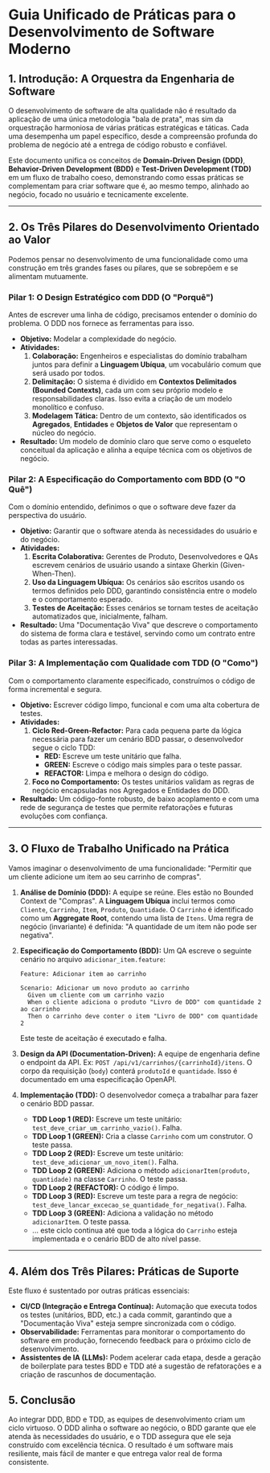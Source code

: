 # Guia Unificado de Práticas para o Desenvolvimento de Software Moderno

## 1. Introdução: A Orquestra da Engenharia de Software

O desenvolvimento de software de alta qualidade não é resultado da aplicação de uma única metodologia "bala de prata", mas sim da orquestração harmoniosa de várias práticas estratégicas e táticas. Cada uma desempenha um papel específico, desde a compreensão profunda do problema de negócio até a entrega de código robusto e confiável.

Este documento unifica os conceitos de **Domain-Driven Design (DDD)**, **Behavior-Driven Development (BDD)** e **Test-Driven Development (TDD)** em um fluxo de trabalho coeso, demonstrando como essas práticas se complementam para criar software que é, ao mesmo tempo, alinhado ao negócio, focado no usuário e tecnicamente excelente.

---

## 2. Os Três Pilares do Desenvolvimento Orientado ao Valor

Podemos pensar no desenvolvimento de uma funcionalidade como uma construção em três grandes fases ou pilares, que se sobrepõem e se alimentam mutuamente.

### **Pilar 1: O Design Estratégico com DDD (O "Porquê")**

Antes de escrever uma linha de código, precisamos entender o domínio do problema. O DDD nos fornece as ferramentas para isso.

*   **Objetivo:** Modelar a complexidade do negócio.
*   **Atividades:**
    1.  **Colaboração:** Engenheiros e especialistas do domínio trabalham juntos para definir a **Linguagem Ubíqua**, um vocabulário comum que será usado por todos.
    2.  **Delimitação:** O sistema é dividido em **Contextos Delimitados (Bounded Contexts)**, cada um com seu próprio modelo e responsabilidades claras. Isso evita a criação de um modelo monolítico e confuso.
    3.  **Modelagem Tática:** Dentro de um contexto, são identificados os **Agregados**, **Entidades** e **Objetos de Valor** que representam o núcleo do negócio.
*   **Resultado:** Um modelo de domínio claro que serve como o esqueleto conceitual da aplicação e alinha a equipe técnica com os objetivos de negócio.

### **Pilar 2: A Especificação do Comportamento com BDD (O "O Quê")**

Com o domínio entendido, definimos o que o software deve fazer da perspectiva do usuário.

*   **Objetivo:** Garantir que o software atenda às necessidades do usuário e do negócio.
*   **Atividades:**
    1.  **Escrita Colaborativa:** Gerentes de Produto, Desenvolvedores e QAs escrevem cenários de usuário usando a sintaxe Gherkin (Given-When-Then).
    2.  **Uso da Linguagem Ubíqua:** Os cenários são escritos usando os termos definidos pelo DDD, garantindo consistência entre o modelo e o comportamento esperado.
    3.  **Testes de Aceitação:** Esses cenários se tornam testes de aceitação automatizados que, inicialmente, falham.
*   **Resultado:** Uma "Documentação Viva" que descreve o comportamento do sistema de forma clara e testável, servindo como um contrato entre todas as partes interessadas.

### **Pilar 3: A Implementação com Qualidade com TDD (O "Como")**

Com o comportamento claramente especificado, construímos o código de forma incremental e segura.

*   **Objetivo:** Escrever código limpo, funcional e com uma alta cobertura de testes.
*   **Atividades:**
    1.  **Ciclo Red-Green-Refactor:** Para cada pequena parte da lógica necessária para fazer um cenário BDD passar, o desenvolvedor segue o ciclo TDD:
        *   **RED:** Escreve um teste unitário que falha.
        *   **GREEN:** Escreve o código mais simples para o teste passar.
        *   **REFACTOR:** Limpa e melhora o design do código.
    2.  **Foco no Comportamento:** Os testes unitários validam as regras de negócio encapsuladas nos Agregados e Entidades do DDD.
*   **Resultado:** Um código-fonte robusto, de baixo acoplamento e com uma rede de segurança de testes que permite refatorações e futuras evoluções com confiança.

---

## 3. O Fluxo de Trabalho Unificado na Prática

Vamos imaginar o desenvolvimento de uma funcionalidade: "Permitir que um cliente adicione um item ao seu carrinho de compras".

1.  **Análise de Domínio (DDD):** A equipe se reúne. Eles estão no Bounded Context de "Compras". A **Linguagem Ubíqua** inclui termos como `Cliente`, `Carrinho`, `Item`, `Produto`, `Quantidade`. O `Carrinho` é identificado como um **Aggregate Root**, contendo uma lista de `Itens`. Uma regra de negócio (invariante) é definida: "A quantidade de um item não pode ser negativa".

2.  **Especificação do Comportamento (BDD):** Um QA escreve o seguinte cenário no arquivo `adicionar_item.feature`:
    ```gherkin
    Feature: Adicionar item ao carrinho

    Scenario: Adicionar um novo produto ao carrinho
      Given um cliente com um carrinho vazio
      When o cliente adiciona o produto "Livro de DDD" com quantidade 2 ao carrinho
      Then o carrinho deve conter o item "Livro de DDD" com quantidade 2
    ```
    Este teste de aceitação é executado e falha.

3.  **Design da API (Documentation-Driven):** A equipe de engenharia define o endpoint da API. Ex: `POST /api/v1/carrinhos/{carrinhoId}/itens`. O corpo da requisição (`body`) conterá `produtoId` e `quantidade`. Isso é documentado em uma especificação OpenAPI.

4.  **Implementação (TDD):** O desenvolvedor começa a trabalhar para fazer o cenário BDD passar.
    *   **TDD Loop 1 (RED):** Escreve um teste unitário: `test_deve_criar_um_carrinho_vazio()`. Falha.
    *   **TDD Loop 1 (GREEN):** Cria a classe `Carrinho` com um construtor. O teste passa.
    *   **TDD Loop 2 (RED):** Escreve um teste unitário: `test_deve_adicionar_um_novo_item()`. Falha.
    *   **TDD Loop 2 (GREEN):** Adiciona o método `adicionarItem(produto, quantidade)` na classe `Carrinho`. O teste passa.
    *   **TDD Loop 2 (REFACTOR):** O código é limpo.
    *   **TDD Loop 3 (RED):** Escreve um teste para a regra de negócio: `test_deve_lancar_excecao_se_quantidade_for_negativa()`. Falha.
    *   **TDD Loop 3 (GREEN):** Adiciona a validação no método `adicionarItem`. O teste passa.
    *   ... este ciclo continua até que toda a lógica do `Carrinho` esteja implementada e o cenário BDD de alto nível passe.

---

## 4. Além dos Três Pilares: Práticas de Suporte

Este fluxo é sustentado por outras práticas essenciais:
*   **CI/CD (Integração e Entrega Contínua):** Automação que executa todos os testes (unitários, BDD, etc.) a cada commit, garantindo que a "Documentação Viva" esteja sempre sincronizada com o código.
*   **Observabilidade:** Ferramentas para monitorar o comportamento do software em produção, fornecendo feedback para o próximo ciclo de desenvolvimento.
*   **Assistentes de IA (LLMs):** Podem acelerar cada etapa, desde a geração de boilerplate para testes BDD e TDD até a sugestão de refatorações e a criação de rascunhos de documentação.

## 5. Conclusão

Ao integrar DDD, BDD e TDD, as equipes de desenvolvimento criam um ciclo virtuoso. O DDD alinha o software ao negócio, o BDD garante que ele atenda às necessidades do usuário, e o TDD assegura que ele seja construído com excelência técnica. O resultado é um software mais resiliente, mais fácil de manter e que entrega valor real de forma consistente.
